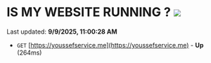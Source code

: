 # IS MY WEBSITE RUNNING ? [![](https://img.shields.io/static/v1?label=Sponsor&message=%E2%9D%A4&logo=GitHub&color=%23fe8e86)](https://github.com/sponsors/Youssef-Lehmam)

Last updated: **9/9/2025, 11:00:28 AM**

- `GET` [https://youssefservice.me](https://youssefservice.me) - **Up** (264ms)

